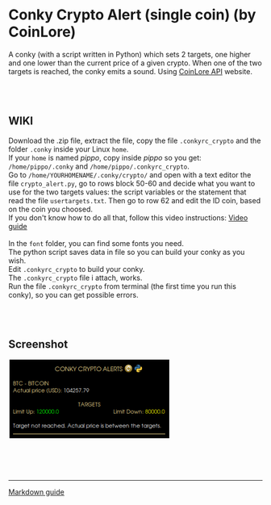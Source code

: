 # Conky Crypto Alert (single coin) (by CoinLore)
 
A conky (with a script written in Python) which sets 2 targets, one higher and one lower than the current price of a given crypto. When one of the two targets is reached, the conky emits a sound. Using [CoinLore API](https://www.coinlore.com/cryptocurrency-data-api#ticker) website.<br>

<br>
<br>

## **WIKI**<br>

Download the .zip file, extract the file, copy the file `.conkyrc_crypto` and the folder `.conky` inside your Linux `home`.<br>
If your `home` is named *pippo*, copy inside *pippo* so you get: `/home/pippo/.conky` and `/home/pippo/.conkyrc_crypto`.<br>
Go to `/home/YOURHOMENAME/.conky/crypto/` and open with a text editor the file `crypto_alert.py`, go to rows block 50-60 and decide what you want to use for the two targets values: the script variables or the statement that read the file `usertargets.txt`. Then go to row 62 and edit the ID coin, based on the coin you choosed.<br>
If you don't know how to do all that, follow this video instructions: [Video guide](https://www.youtube.com/watch?v=aDSMSjkxLsE)<br>
<br>
In the `font` folder, you can find some fonts you need.<br>
The python script saves data in file so you can build your conky as you wish.<br>
Edit `.conkyrc_crypto` to build your conky.<br>
The `.conkyrc_crypto` file i attach, works.<br>
Run the file `.conkyrc_crypto` from terminal (the first time you run this conky), so you can get possible errors. 




<br>
<br>

## Screenshot

![](https://github.com/TheHeadlessOfficial/conky_crypto_single_coin/blob/main/.conky/crypto/docs/screenshot.png)<br>

<br>
<br>

<br>

---
[Markdown guide](https://docs.github.com/en/get-started/writing-on-github/getting-started-with-writing-and-formatting-on-github/basic-writing-and-formatting-syntax)


